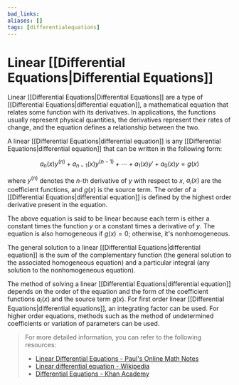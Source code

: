 ```yaml
---
bad_links: 
aliases: []
tags: [differentialequations]
---
```

# Linear [[Differential Equations|Differential Equations]]

Linear [[Differential Equations|Differential Equations]] are a type of [[Differential Equations|differential equation]], a mathematical equation that relates some function with its derivatives. In applications, the functions usually represent physical quantities, the derivatives represent their rates of change, and the equation defines a relationship between the two.

A linear [[Differential Equations|differential equation]] is any [[Differential Equations|differential equation]] that can be written in the following form:

$$
a_n(x)y^{(n)} + a_{n-1}(x)y^{(n-1)} + \cdots + a_1(x)y' + a_0(x)y = g(x)
$$

where $y^{(n)}$ denotes the $n$-th derivative of $y$ with respect to $x$, $a_i(x)$ are the coefficient functions, and $g(x)$ is the source term. The order of a [[Differential Equations|differential equation]] is defined by the highest order derivative present in the equation.

The above equation is said to be linear because each term is either a constant times the function $y$ or a constant times a derivative of $y$. The equation is also homogeneous if $g(x) = 0$; otherwise, it's nonhomogeneous.

The general solution to a linear [[Differential Equations|differential equation]] is the sum of the complementary function (the general solution to the associated homogeneous equation) and a particular integral (any solution to the nonhomogeneous equation).

The method of solving a linear [[Differential Equations|differential equation]] depends on the order of the equation and the form of the coefficient functions $a_i(x)$ and the source term $g(x)$. For first order linear [[Differential Equations|differential equations]], an integrating factor can be used. For higher order equations, methods such as the method of undetermined coefficients or variation of parameters can be used.

> For more detailed information, you can refer to the following resources:
> - [Linear Differential Equations - Paul's Online Math Notes](https://www.google.com/search?q=Linear+Differential+Equations+-+Paul's+Online+Math+Notes)
> - [Linear differential equation - Wikipedia](https://www.google.com/search?q=Linear+differential+equation+-+Wikipedia)
> - [Differential Equations - Khan Academy](https://www.google.com/search?q=Differential+Equations+-+Khan+Academy)